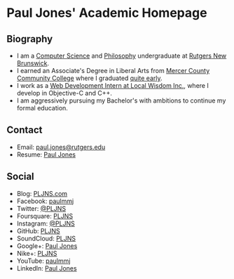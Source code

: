 Paul Jones' Academic Homepage
=============================

Biography
---------

-   I am a [Computer Science](http://cs.rutgers.edu) and
    [Philosophy](http://philosophy.rutgers.edu) undergraduate at
    [Rutgers New Brunswick](http://nb.rutgers.edu).
-   I earned an Associate's Degree in Liberal Arts from [Mercer County
    Community College](http://mccc.edu) where I graduated [quite
    early](http://www.mccc.edu/~humphrew/whatsnew/alumpauljones.htm).
-   I work as a [Web Development Intern at 
    Local Wisdom Inc.](http://www.localwisdom.com/blog/people/pjones/),
    where I develop in Objective-C and C++.
-   I am aggressively pursuing my Bachelor's with ambitions to
    continue my formal education.

Contact
-------

-   Email:
    <a href="mailto:paul.jones@rutgers.edu">paul.jones@rutgers.edu</a>
-   Resume: [Paul Jones](./media/paul_jones_resume.pdf)

Social
------

-   Blog: [PLJNS.com](http://www.pljns.com)
-   Facebook: [paulmmj](https://www.facebook.com/paulmmj)
-   Twitter: [@PLJNS](https://twitter.com/PLJNS)
-   Foursquare: [PLJNS](https://foursquare.com/pljns)
-   Instagram: [@PLJNS](http://instagram.com/pljns)
-   GitHub: [PLJNS](https://github.com/PLJNS)
-   SoundCloud: [PLJNS](https://soundcloud.com/pljns)
-   Google+: [Paul Jones](https://plus.google.com/u/0/114499420749031467460/posts)
-   Nike+: [PLJNS](http://nikeplus.nike.com/plus/profile/PLJNS/)
-   YouTube: [paulmmj](http://www.youtube.com/paulmmj)
-   LinkedIn: [Paul Jones](http://lnkd.in/6mKzNf)